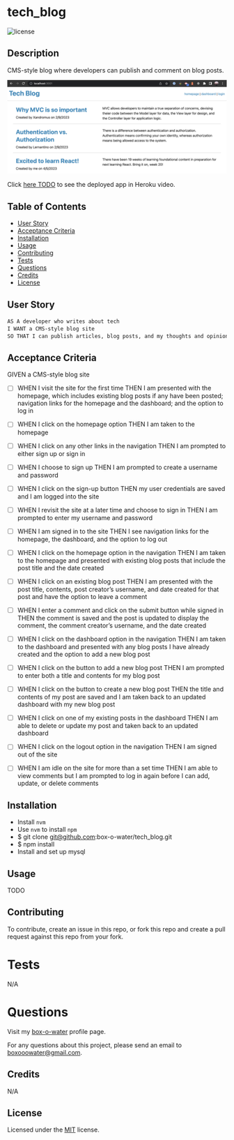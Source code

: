 # tech_blog

![license](https://img.shields.io/static/v1?label=license&message=MIT&color=blue)

## Description

CMS-style blog where developers can publish and comment on blog posts.

![preview TODO](/assets/images/tech_blog_preview.png)

Click [here TODO]() to see the deployed app in Heroku video.

## Table of Contents

- [User Story](#user-story)
- [Acceptance Criteria](#acceptance-criteria)
- [Installation](#installation)
- [Usage](#usage)
- [Contributing](#contributing)
- [Tests](#tests)
- [Questions](#questions)
- [Credits](#credits)
- [License](#license)

## User Story

```md
AS A developer who writes about tech
I WANT a CMS-style blog site
SO THAT I can publish articles, blog posts, and my thoughts and opinions
```

## Acceptance Criteria

GIVEN a CMS-style blog site

- [ ] WHEN I visit the site for the first time
      THEN I am presented with the homepage, which includes existing blog posts if any have been posted; navigation links for the homepage and the dashboard; and the option to log in

- [ ] WHEN I click on the homepage option
      THEN I am taken to the homepage

- [ ] WHEN I click on any other links in the navigation
      THEN I am prompted to either sign up or sign in

- [ ] WHEN I choose to sign up
      THEN I am prompted to create a username and password

- [ ] WHEN I click on the sign-up button
      THEN my user credentials are saved and I am logged into the site

- [ ] WHEN I revisit the site at a later time and choose to sign in
      THEN I am prompted to enter my username and password

- [ ] WHEN I am signed in to the site
      THEN I see navigation links for the homepage, the dashboard, and the option to log out

- [ ] WHEN I click on the homepage option in the navigation
      THEN I am taken to the homepage and presented with existing blog posts that include the post title and the date created

- [ ] WHEN I click on an existing blog post
      THEN I am presented with the post title, contents, post creator’s username, and date created for that post and have the option to leave a comment

- [ ] WHEN I enter a comment and click on the submit button while signed in
      THEN the comment is saved and the post is updated to display the comment, the comment creator’s username, and the date created

- [ ] WHEN I click on the dashboard option in the navigation
      THEN I am taken to the dashboard and presented with any blog posts I have already created and the option to add a new blog post

- [ ] WHEN I click on the button to add a new blog post
      THEN I am prompted to enter both a title and contents for my blog post

- [ ] WHEN I click on the button to create a new blog post
      THEN the title and contents of my post are saved and I am taken back to an updated dashboard with my new blog post

- [ ] WHEN I click on one of my existing posts in the dashboard
      THEN I am able to delete or update my post and taken back to an updated dashboard

- [ ] WHEN I click on the logout option in the navigation
      THEN I am signed out of the site

- [ ] WHEN I am idle on the site for more than a set time
      THEN I am able to view comments but I am prompted to log in again before I can add, update, or delete comments

## Installation

- Install `nvm`
- Use `nvm` to install `npm`
- $ git clone git@github.com:box-o-water/tech_blog.git
- $ npm install
- Install and set up mysql

## Usage

TODO

## Contributing

To contribute, create an issue in this repo, or fork this repo and create a pull request against this repo from your fork.

# Tests

N/A

# Questions

Visit my [box-o-water](https://github.com/box-o-water) profile page.

For any questions about this project, please send an email to <boxooowater@gmail.com>.

## Credits

N/A

## License

Licensed under the [MIT](/LICENSE) license.
